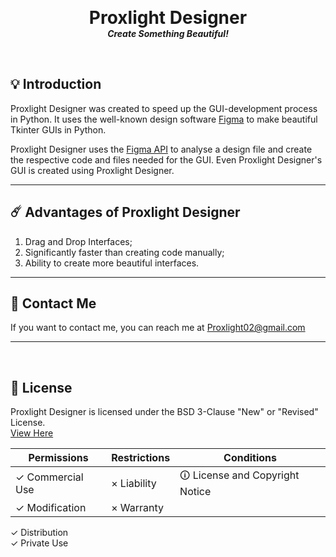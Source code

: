 <p align="center">

  <h1 align="center" style="margin: 0 auto 0 auto;">Proxlight Designer</h1>
  <h5 align="center" style="margin: 0 auto 0 auto;">Create Something Beautiful!</h5>
  </p>



  <br>

## 💡 Introduction

Proxlight Designer was created to speed up the GUI-development process in Python. It uses the well-known design software [Figma](https://www.figma.com/) to make beautiful Tkinter GUIs in Python.

Proxlight Designer uses the [Figma API](https://www.figma.com/developers/api) to analyse a design file and create the respective code and files needed for the GUI. Even Proxlight Designer's GUI is created using Proxlight Designer.

___

## ☄️  Advantages of Proxlight Designer
1. Drag and Drop Interfaces;
2. Significantly faster than creating code manually;
3. Ability to create more beautiful interfaces.

___


## 📝 Contact Me

If you want to contact me, you can reach me at Proxlight02@gmail.com

___
<br>

## 📄 License
<!--- If you're not sure which open license to use see https://choosealicense.com/--->

Proxlight Designer is licensed under the BSD 3-Clause "New" or "Revised" License.  
[View Here](https://github.com/Proxlight/Proxlight-Designer-v2/blob/main/LICENSE)

| Permissions | Restrictions | Conditions
| --- | --- | --- 
&check; Commercial Use | &times; Liability | &#x1f6c8; License and Copyright Notice
&check; Modification   | &times; Warranty
&check; Distribution  
&check; Private Use

